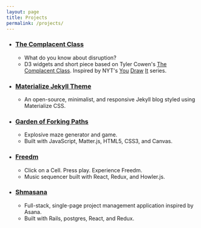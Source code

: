```yaml
---
layout: page
title: Projects
permalink: /projects/
---
```


* ### [The Complacent Class](https://calebomusic.github.io/complacentClass/)
  - What do you know about disruption?
  - D3 widgets and short piece based on Tyler Cowen's [The Complacent Class](https://smile.amazon.com/Complacent-Class-Self-Defeating-Quest-American/dp/1250108691). Inspired by NYT's [You](https://www.nytimes.com/interactive/2017/01/15/us/politics/you-draw-obama-legacy.html) [Draw](https://www.nytimes.com/interactive/2015/05/28/upshot/you-draw-it-how-family-income-affects-childrens-college-chances.html) [It](https://www.nytimes.com/interactive/2017/04/14/upshot/drug-overdose-epidemic-you-draw-it.html) series.
* ### [Materialize Jekyll Theme](https://github.com/calebomusic/materializeJekyllTheme)
  - An open-source, minimalist, and responsive Jekyll blog styled using Materialize CSS.
* ### [Garden of Forking Paths](https://calebomusic.github.io/garden-of-forking-paths/)
  - Explosive maze generator and game.
  - Built with JavaScript, Matter.js, HTML5, CSS3, and Canvas.
* ### [Freedm](https://calebomusic.github.io/freedm/)
  - Click on a Cell. Press play. Experience Freedm.
  - Music sequencer built with React, Redux, and Howler.js.
* ### [Shmasana](https://shmasana.herokuapp.com)
  - Full-stack, single-page project management application inspired by Asana.
  - Built with Rails, postgres, React, and Redux.
